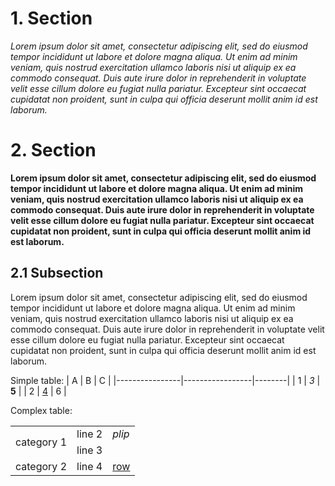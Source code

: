 # 1. Section

*Lorem ipsum dolor sit amet, consectetur adipiscing elit, sed do eiusmod tempor incididunt ut labore et dolore magna aliqua. Ut enim ad minim veniam, quis nostrud
exercitation ullamco laboris nisi ut aliquip ex ea commodo consequat. Duis aute irure dolor in reprehenderit in voluptate velit esse cillum dolore eu fugiat nulla
pariatur. Excepteur sint occaecat cupidatat non proident, sunt in culpa qui officia deserunt mollit anim id est laborum.*

# 2. Section

**Lorem ipsum dolor sit amet, consectetur adipiscing elit, sed do eiusmod tempor incididunt ut labore et dolore magna aliqua. Ut enim ad minim veniam, quis
nostrud exercitation ullamco laboris nisi ut aliquip ex ea commodo consequat. Duis aute irure dolor in reprehenderit in voluptate velit esse cillum dolore eu
fugiat nulla pariatur. Excepteur sint occaecat cupidatat non proident, sunt in culpa qui officia deserunt mollit anim id est laborum.**

## 2.1 Subsection

Lorem ipsum dolor sit amet, consectetur adipiscing elit, sed do eiusmod tempor incididunt ut labore et dolore magna aliqua. Ut enim ad minim veniam, quis nostrud
exercitation ullamco laboris nisi ut aliquip ex ea commodo consequat. Duis aute irure dolor in reprehenderit in voluptate velit esse cillum dolore eu fugiat nulla
pariatur. Excepteur sint occaecat cupidatat non proident, sunt in culpa qui officia deserunt mollit anim id est laborum.

Simple table:
| A              | B               | C      |
|----------------|-----------------|--------|
| 1              | *3*             | **5**  |
| 2              | [4](#section-2) | 6      |

Complex table:
<table>
    <tr>
        <td rowspan=2>category 1</td>
        <td>line 2</td>
        <td><i>plip</i></td>
    </tr>
    <tr>
        <td>line 3</td>
        <td></td>
    </tr>
    <tr>
        <td>category 2</td>
        <td>line 4</td>
        <td><a href="#section-1">row</a></td>
    </tr>
</table>
